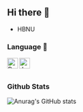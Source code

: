 ## Hi there 👋

- HBNU

### Language 🎈

<img align="left" alt="Python" width="25px" src="https://upload.wikimedia.org/wikipedia/commons/thumb/c/c3/Python-logo-notext.svg/2400px-Python-logo-notext.svg.png" />
<img align="left" alt="JavaScript" width="25px" src="https://upload.wikimedia.org/wikipedia/commons/thumb/9/99/Unofficial_JavaScript_logo_2.svg/96px-Unofficial_JavaScript_logo_2.svg.png" />

<br/>
<br/>

### Github Stats
![Anurag's GitHub stats](https://github-readme-stats.vercel.app/api?username=Ahpix&show_icons=true&theme=radical)
